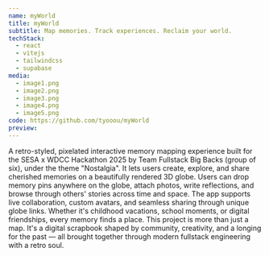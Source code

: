 ```yaml
---
name: myWorld
title: myWorld
subtitle: Map memories. Track experiences. Reclaim your world.
techStack:
  - react
  - vitejs
  - tailwindcss
  - supabase
media:
  - image1.png
  - image2.png
  - image3.png
  - image4.png
  - image5.png
code: https://github.com/tyooou/myWorld
preview:
---
```


A retro-styled, pixelated interactive memory mapping experience built for the SESA x WDCC Hackathon 2025 by Team Fullstack Big Backs (group of six), under the theme "Nostalgia". It lets users create, explore, and share cherished memories on a beautifully rendered 3D globe. Users can drop memory pins anywhere on the globe, attach photos, write reflections, and browse through others' stories across time and space. The app supports live collaboration, custom avatars, and seamless sharing through unique globe links. Whether it's childhood vacations, school moments, or digital friendships, every memory finds a place. This project is more than just a map. It's a digital scrapbook shaped by community, creativity, and a longing for the past — all brought together through modern fullstack engineering with a retro soul.
